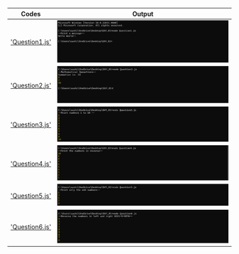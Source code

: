 | Codes | Output |
|-------|--------|
|['Question1.js'](./codes/Question1.js)|![Question1.png](./Output/Question1.png)|
|['Question2.js'](./codes/Question2.js)|![Question2.png](./Output/Question2.png)|
|['Question3.js'](./codes/Question3.js)|![Question3.png](./Output/Question3.png)|
|['Question4.js'](./codes/Question4.js)|![Question4.png](./Output/Question4.png)|
|['Question5.js'](./codes/Question5.js)|![Question5.png](./Output/Question5.png)|
|['Question6.js'](./codes/Question6.js)|![Question6.png](./Output/Question6.png)|

